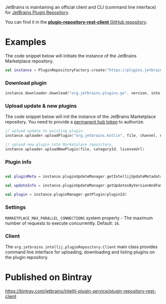 [//]: # (title: Plugin Repository REST Client)

JetBrains is maintaining an official client and CLI (command line interface) for [JetBrains Plugin Repository](https://plugins.jetbrains.com/).

You can find it in the [**plugin-repository-rest-client** GitHub repository](https://github.com/JetBrains/plugin-repository-rest-client).

# Examples
The code snippet below will initiate the instance of the JetBrains Marketplace repository.

```kotlin
val instance = PluginRepositoryFactory.create("https://plugins.jetbrains.com", "authToken")
```

### Download plugin

```kotlin
instance.downloader.download("org.jetbrains.plugins.go", version, into, channel)
```

### Upload update & new plugins

The code snippet below will init the instance of the JetBrains Marketplace repository. You need to provide a [permanent hub token](https://www.jetbrains.com/help/youtrack/standalone/Manage-Permanent-Token.html) to authorize.

```kotlin
// upload update to existing plugin.
instance.uploader.uploadPlugin("org.jetbrains.kotlin", file, channel, notes)

// upload new plugin into Marketplace repository.
instance.uploader.uploadNewPlugin(file, categoryId, licenseUrl)
```

### Plugin info

```kotlin

val pluginMeta = instance.pluginUpdateManager.getIntellijUpdateMetadata(pluginId, updateId)

val updateInfo = instance.pluginUpdateManager.getUpdatesByVersionAndFamily("org.jetbrains.kotlin", version, family)

val plugin = instance.pluginManager.getPlugin(pluginId)

```

### Settings

`MARKETPLACE_MAX_PARALLEL_CONNECTIONS` system property - The maximum number of requests to execute concurrently. Default: `16`.

### Client

The `org.jetbrains.intellij.pluginRepository.Client` main class provides command line interface for uploading, downloading and listing plugins on the plugin repository.

# Published on Bintray

https://bintray.com/jetbrains/intellij-plugin-service/plugin-repository-rest-client